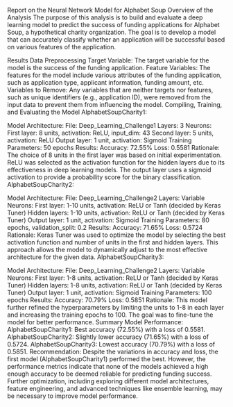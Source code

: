 Report on the Neural Network Model for Alphabet Soup
Overview of the Analysis
The purpose of this analysis is to build and evaluate a deep learning model to predict the success of funding applications for Alphabet Soup, a hypothetical charity organization. The goal is to develop a model that can accurately classify whether an application will be successful based on various features of the application.

Results
Data Preprocessing
Target Variable:
The target variable for the model is the success of the funding application.
Feature Variables:
The features for the model include various attributes of the funding application, such as application type, applicant information, funding amount, etc.
Variables to Remove:
Any variables that are neither targets nor features, such as unique identifiers (e.g., application ID), were removed from the input data to prevent them from influencing the model.
Compiling, Training, and Evaluating the Model
AlphabetSoupCharity1:

Model Architecture:
File: Deep_Learning_Challenge1
Layers: 3
Neurons:
First layer: 8 units, activation: ReLU, input_dim: 43
Second layer: 5 units, activation: ReLU
Output layer: 1 unit, activation: Sigmoid
Training Parameters: 50 epochs
Results:
Accuracy: 72.55%
Loss: 0.5581
Rationale:
The choice of 8 units in the first layer was based on initial experimentation. ReLU was selected as the activation function for the hidden layers due to its effectiveness in deep learning models. The output layer uses a sigmoid activation to provide a probability score for the binary classification.
AlphabetSoupCharity2:

Model Architecture:
File: Deep_Learning_Challenge2
Layers: Variable
Neurons:
First layer: 1-10 units, activation: ReLU or Tanh (decided by Keras Tuner)
Hidden layers: 1-10 units, activation: ReLU or Tanh (decided by Keras Tuner)
Output layer: 1 unit, activation: Sigmoid
Training Parameters: 80 epochs, validation_split: 0.2
Results:
Accuracy: 71.65%
Loss: 0.5724
Rationale:
Keras Tuner was used to optimize the model by selecting the best activation function and number of units in the first and hidden layers. This approach allows the model to dynamically adjust to the most effective architecture for the given data.
AlphabetSoupCharity3:

Model Architecture:
File: Deep_Learning_Challenge2
Layers: Variable
Neurons:
First layer: 1-8 units, activation: ReLU or Tanh (decided by Keras Tuner)
Hidden layers: 1-8 units, activation: ReLU or Tanh (decided by Keras Tuner)
Output layer: 1 unit, activation: Sigmoid
Training Parameters: 100 epochs
Results:
Accuracy: 70.79%
Loss: 0.5851
Rationale:
This model further refined the hyperparameters by limiting the units to 1-8 in each layer and increasing the training epochs to 100. The goal was to fine-tune the model for better performance.
Summary
Model Performance:
AlphabetSoupCharity1: Best accuracy (72.55%) with a loss of 0.5581.
AlphabetSoupCharity2: Slightly lower accuracy (71.65%) with a loss of 0.5724.
AlphabetSoupCharity3: Lowest accuracy (70.79%) with a loss of 0.5851.
Recommendation:
Despite the variations in accuracy and loss, the first model (AlphabetSoupCharity1) performed the best. However, the performance metrics indicate that none of the models achieved a high enough accuracy to be deemed reliable for predicting funding success. Further optimization, including exploring different model architectures, feature engineering, and advanced techniques like ensemble learning, may be necessary to improve model performance.
